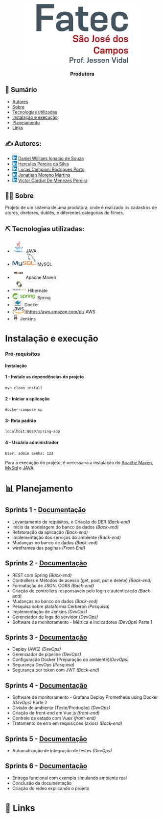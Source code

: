 <p align="center">
  <a href="" rel="noopener">
 <img src="imagem/logo_fatecsjc.png" alt="Project logo"></a>
</p>

<h3 align="center">Produtora</h3>


## 📝 Sumário

- [Autores](#authors)
- [Sobre](#about)
- [Tecnologias utilizadas](#tech_utilizadas)
- [Instalação e execução](#install)
- [Planejamento](#planejamento)
- [Links](#links)

## ✍️ Autores:  <a name = "authors"></a>
- <img src="imagem\linkedln.png" height=15px> [Daniel Willians Ignacio de Souza](https://www.linkedin.com/in/danielwisouza/)
- <img src="imagem\linkedln.png" height=15px> [Hercules Pereira da Silva](https://www.linkedin.com/in/hercules-pereira) 
- <img src="imagem\linkedln.png" height=15px> [Lucas Campioni Rodrigues Porto](https://www.linkedin.com/in/lucascampioni/) 
- <img src="imagem\linkedln.png" height=15px> [Jonathan Moreno Martins](https://www.linkedin.com/in/jonathanmmartins/) 
- <img src="imagem\linkedln.png" height=15px> [Victor Cardial De Menezes Pereira](https://www.linkedin.com/in/victor-cardial-de-menezes-pereira-67491018a/) 

## 🕵🏼 Sobre <a name = "about"></a>

Projeto de um sistema de uma produtora, onde é realizado os cadastros de atores, diretores, dublês, e diferentes categorias de filmes.


## ⛏️ Tecnologias utilizadas:  <a name = "tech_utilizadas"></a>
- [<img src="imagem\java.jpg" height=40px>](https://www.oracle.com/br/Java/) JAVA
- [<img src="imagem\mysql.png" height=40px>](https://www.mysql.com//) MySQL
- [<img src="imagem\maven.jpg" height=40px>](https://maven.apache.org/) Apache Maven
- [<img src="imagem\hibernate.png" height=40px>](https://hibernate.org/) Hibernate
- [<img src="imagem\spring.png" height=20px>](https://spring.io/) Spring
- [<img src="imagem\docker.png" height=20px>](https://www.docker.com/) Docker
- [<img src="imagem\aws.png" height=20px>](https://aws.amazon.com/pt/ AWS
- [<img src="imagem\jenkins.png" height=20px>](https://www.jenkins.io/) Jenkins





#  Instalação e execução  <a name = "tinstall"></a>
### Pré-requisitos

#### Instalação

#### 1 - Instale as dependências do projeto
```
mvn clean install
```
#### 2 - Iniciar a aplicação
```
docker-compose up
```
#### 3- Rota padrão
```
localhost:8080/spring-app
```
#### 4 - Usuário administrador
```
User: admin Senha: 123
```
Para a execução do projeto, é necessaria a instalação do [Apache Maven](#tecnologias-utilizadas), [MySql](#tecnologias-utilizadas) e [JAVA](#tecnologias-utilizadas).

# 📊 Planejamento <a name = "planejamento"></a>
## Sprints 1 - [Documentação](https://github.com/herculespsilva/spring-boot-produtora/tree/master/docs/1entrega.md)
- Levantamento de requisitos, e Criação do DER *(Back-end)*
- Inicio da modelagem do banco de dados *(Back-end)*
- Refatoração da aplicação *(Back-end)*
- Implementação dos serviços do ambiente *(Back-end)*
- Mudanças no banco de dados *(Back-end)*
- wireframes das paginas *(Front-End)*

## Sprints 2 - [Documentação](https://github.com/herculespsilva/spring-boot-produtora/tree/master/docs/2entrega.md)
- REST com Spring *(Back-end)*
- Controllers e Métodos de acesso (get, post, put e delete) *(Back-end)*
- Formatação de JSON. CORS *(Back-end)*
- Criação de controllers responsaveis pelo login e autenticação *(Back-end)*
- Mudanças no banco de dados *(Back-end)*
- Pesquisa sobre plataforma Cerberon *(Pesquisa)*
- Implementação de Jenkins *(DevOps)*
- Gerenciador de logs do servidor *(DevOps)*
- Software de monitoramento - Métrica e Indicadores *(DevOps)* Parte 1

## Sprints 3 - [Documentação](https://github.com/herculespsilva/spring-boot-produtora/tree/master/docs/3entrega.md)
- Deploy (AWS) *(DevOps)*
- Gerenciador de pipeline *(DevOps)* 
- Configuração Docker (Preparação do ambiente)*(DevOps)*
- Segurança DevOps *(Pesquisa)*
- Segurança por token com JWT *(Back-end)*

## Sprints 4 - [Documentação](https://github.com/herculespsilva/spring-boot-produtora/tree/master/docs/4entrega.md)
- Software de monitoramento - Grafana Deploy Prometheus using Docker *(DevOps)* Parte 2
- Divisão de ambiente (Teste/Produção) *(DevOps)* 
- Criação de front-end em Vue.js *(front-end)*
- Controle de estado com Vuex *(front-end)*
- Tratamento de erro em requisições (axios) *(Back-end)*

## Sprints 5 - [Documentação](https://github.com/herculespsilva/spring-boot-produtora/tree/master/docs/5entrega.md)
- Automatização de integração de testes *(DevOps)*

## Sprints 6 - [Documentação](https://github.com/herculespsilva/spring-boot-produtora/tree/master/docs/6entrega.md)
- Entrega funcional com exemplo simulando ambiente real
- Conclusão da documentação
- Criação do vídeo explicando o projeto

# 💾 Links <a name = "links"></a>


